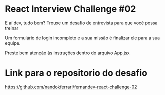 # React Interview Challenge #02

E aí dev, tudo bem? Trouxe um desafio de entrevista para que você possa treinar

Um formulário de login incompleto e a sua missão é finalizar ele para a sua equipe.

Preste bem atenção às instruções dentro do arquivo App.jsx

# Link para o repositorio do desafio

https://github.com/nandokferrari/fernandev-react-challenge-02